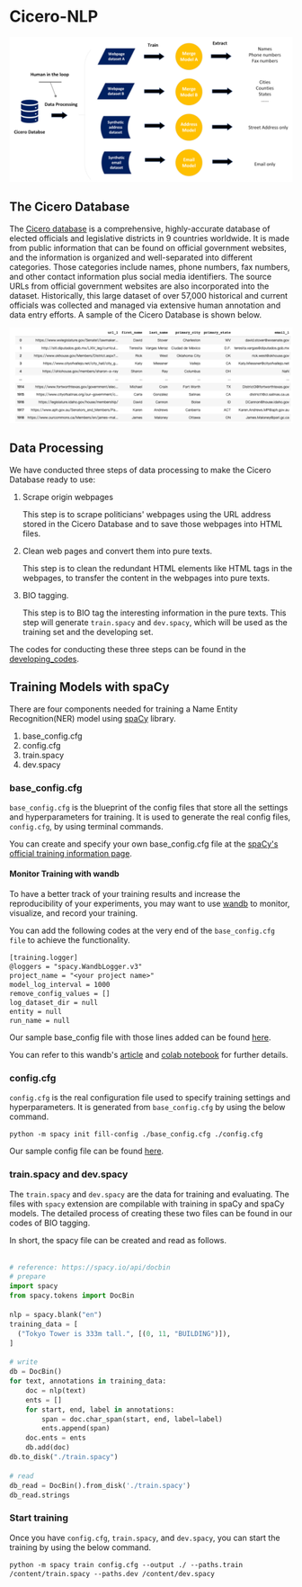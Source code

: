 # Cicero-NLP

![projectStructure](image/README/projectStructure.png)

## The Cicero Database

The [Cicero database](https://cicero.azavea.com/docs/) is a comprehensive, highly-accurate database of elected officials and legislative districts in 9 countries worldwide. It is made from public information that can be found on official government websites, and the information is organized and well-separated into different categories. Those categories include names, phone numbers, fax numbers, and other contact information plus social media identifiers. The source URLs from official government websites are also incorporated into the dataset. Historically, this large dataset of over 57,000 historical and current officials was collected and managed via extensive human annotation and data entry efforts. A sample of the Cicero Database is shown below.

![ciceroSample](image/README/ciceroSample.png)

## Data Processing

We have conducted three steps of data processing to make the Cicero Database ready to use:

1. Scrape origin webpages

   This step is to scrape politicians' webpages using the URL address stored in the Cicero Database and to save those webpages into HTML files.
2. Clean web pages and convert them into pure texts.

   This step is to clean the redundant HTML elements like HTML tags in the webpages, to transfer the content in the webpages into pure texts.
3. BIO tagging.

   This step is to BIO tag the interesting information in the pure texts. This step will generate `train.spacy` and `dev.spacy`, which will be used as the training set and the developing set.

The codes for conducting these three steps can be found in the [developing_codes](/developing_codes).

## Training Models with spaCy

There are four components needed for training a Name Entity Recognition(NER) model using [spaCy](https://spacy.io/) library.

1. base_config.cfg
2. config.cfg
3. train.spacy
4. dev.spacy

### base_config.cfg

`base_config.cfg` is the blueprint of the config files that store all the settings and hyperparameters for training. It is used to generate the real config files, `config.cfg`, by using terminal commands.

You can create and specify your own base_config.cfg file at the [spaCy's official training information page](https://spacy.io/usage/training).

#### Monitor Training with wandb

To have a better track of your training results and increase the reproducibility of your experiments, you may want to use [wandb](https://wandb.ai/site) to monitor, visualize, and record your training.

You can add the following codes at the very end of the `base_config.cfg file` to achieve the functionality.

```
[training.logger]
@loggers = "spacy.WandbLogger.v3"
project_name = "<your project name>"
model_log_interval = 1000
remove_config_values = []
log_dataset_dir = null
entity = null
run_name = null
```

Our sample base_config file with those lines added can be found [here](/sample/config/base_config.cfg).

You can refer to this wandb's [article](https://wandb.ai/wandb/wandb_spacy_integration/reports/Reproducible-spaCy-NLP-Experiments-with-Weights-Biases--Vmlldzo4NjM2MDk) and [colab notebook](https://colab.research.google.com/github/wandb/examples/blob/master/colabs/spacy/SpaCy_v3_and_W%26B.ipynb#scrollTo=QT5YtRqQN6aX) for further details.

### config.cfg

`config.cfg` is the real configuration file used to specify training settings and hyperparameters. It is generated from `base_config.cfg` by using the below command.

```
python -m spacy init fill-config ./base_config.cfg ./config.cfg
```

Our sample config file can be found [here](/sample/config/config.cfg).

### train.spacy and dev.spacy

The `train.spacy` and `dev.spacy` are the data for training and evaluating. The files with `spacy` extension are compilable with training in spaCy and spaCy models. The detailed process of creating these two files can be found in our codes of BIO tagging.

In short, the spacy file can be created and read as follows.

```python

# reference: https://spacy.io/api/docbin
# prepare
import spacy
from spacy.tokens import DocBin

nlp = spacy.blank("en")
training_data = [
  ("Tokyo Tower is 333m tall.", [(0, 11, "BUILDING")]),
]

# write
db = DocBin()
for text, annotations in training_data:
    doc = nlp(text)
    ents = []
    for start, end, label in annotations:
        span = doc.char_span(start, end, label=label)
        ents.append(span)
    doc.ents = ents
    db.add(doc)
db.to_disk("./train.spacy")

# read
db_read = DocBin().from_disk('./train.spacy')
db_read.strings


```

### Start training

Once you have `config.cfg`, `train.spacy`, and `dev.spacy`, you can start the training by using the below command.

```
python -m spacy train config.cfg --output ./ --paths.train /content/train.spacy --paths.dev /content/dev.spacy
```

